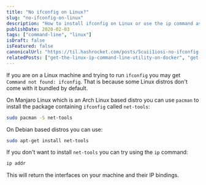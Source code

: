 ```yaml
---
title: "No ifconfig on Linux?"
slug: "no-ifconfig-on-linux"
description: "How to install ifconfig on Linux or use the ip command as an alternative when ifconfig is not available by default."
publishDate: 2020-02-03
tags: ["command-line", "linux"]
isDraft: false
isFeatured: false
canonicalUrl: "https://til.hashrocket.com/posts/5cuii1iosi-no-ifconfig-on-linux"
relatedPosts: ["get-the-linux-ip-command-line-utility-on-docker", "get-ping-linux-command-on-docker", "whats-my-public-ip-automation-linux-terminal"]
---
```


If you are on a Linux machine and trying to run `ifconfig` you may get `Command not found: ifconfig`. That is because some Linux distros don't come with it bundled by default.

On Manjaro Linux which is an Arch Linux based distro you can use `pacman` to install the package containing `ifconfig` called `net-tools`:

```bash
sudo pacman -S net-tools
```

On Debian based distros you can use:

```bash
sudo apt-get install net-tools
```

If you don't want to install `net-tools` you can try using the `ip` command:

```bash
ip addr
```

This will return the interfaces on your machine and their IP bindings.